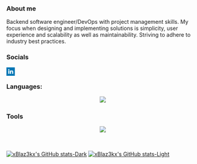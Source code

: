 ### About me

Backend software engineer/DevOps with project management skills. My focus when designing and implementing solutions is simplicity, user experience and scalability as well as maintainability. Striving to adhere to industry best practices.

### Socials

[<img align="left" width="22" alt="LinkedIn" src="https://raw.githubusercontent.com/edent/SuperTinyIcons/master/images/svg/linkedin.svg">](https://www.linkedin.com/in/blazdular/)

<br>

### Languages:
<p align="center">
  <a href="https://skillicons.dev">
      <img src="https://skillicons.dev/icons?i=go,kotlin,python,git,terraform" />
  </a>
</p>

### Tools

<p align="center">
  <a href="https://skillicons.dev">
      <img src="https://skillicons.dev/icons?i=linux,docker,grafana,prometheus,rabbitmq,postman,redis,k8s,mongo,kafka,raspberrypi&perline=5" />
  </a>
</p>

<br>

[![xBlaz3kx's GitHub stats-Dark](https://github-readme-stats.vercel.app/api?username=xBlaz3kx&show_icons=true&theme=dark#gh-dark-mode-only)](https://github.com/anuraghazra/github-readme-stats#gh-dark-mode-only)
[![xBlaz3kx's GitHub stats-Light](https://github-readme-stats.vercel.app/api?username=xBlaz3kx&show_icons=true&theme=default#gh-light-mode-only)](https://github.com/anuraghazra/github-readme-stats#gh-light-mode-only)

